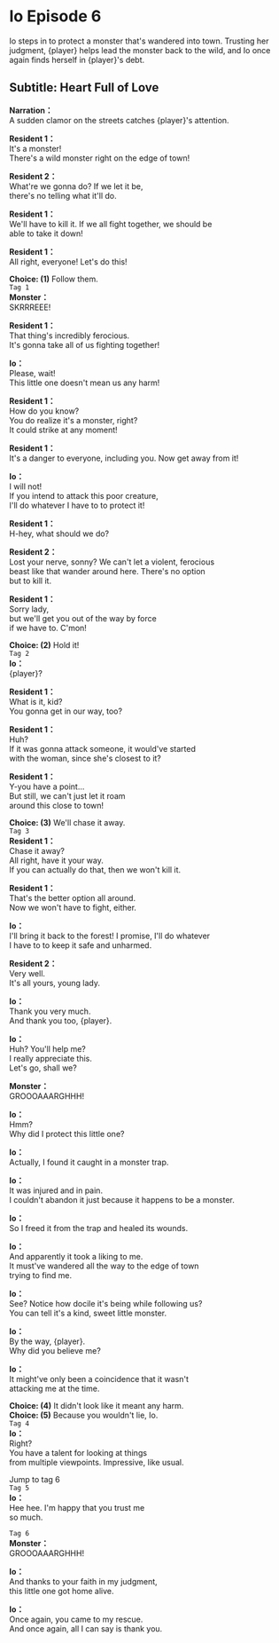 # Io Episode 6
Io steps in to protect a monster that's wandered into town. Trusting her judgment, {player} helps lead the monster back to the wild, and Io once again finds herself in {player}'s debt.
  
## Subtitle: Heart Full of Love
  
**Narration：**  
A sudden clamor on the streets catches {player}'s attention.  
  
**Resident 1：**  
It's a monster!  
There's a wild monster right on the edge of town!  
  
**Resident 2：**  
What're we gonna do? If we let it be,  
there's no telling what it'll do.  
  
**Resident 1：**  
We'll have to kill it. If we all fight together, we should be  
able to take it down!  
  
**Resident 1：**  
All right, everyone! Let's do this!  
  
**Choice: (1)**  Follow them.  
`Tag 1`  
**Monster：**  
SKRRREEE!  
  
**Resident 1：**  
That thing's incredibly ferocious.  
It's gonna take all of us fighting together!  
  
**Io：**  
Please, wait!  
This little one doesn't mean us any harm!  
  
**Resident 1：**  
How do you know?  
You do realize it's a monster, right?  
It could strike at any moment!  
  
**Resident 1：**  
It's a danger to everyone, including you. Now get away from it!  
  
**Io：**  
I will not!  
If you intend to attack this poor creature,  
I'll do whatever I have to to protect it!  
  
**Resident 1：**  
H-hey, what should we do?  
  
**Resident 2：**  
Lost your nerve, sonny? We can't let a violent, ferocious  
beast like that wander around here. There's no option  
but to kill it.  
  
**Resident 1：**  
Sorry lady,  
but we'll get you out of the way by force  
if we have to. C'mon!  
  
**Choice: (2)**  Hold it!  
`Tag 2`  
**Io：**  
{player}?  
  
**Resident 1：**  
What is it, kid?  
You gonna get in our way, too?  
  
**Resident 1：**  
Huh?  
If it was gonna attack someone, it would've started  
with the woman, since she's closest to it?  
  
**Resident 1：**  
Y-you have a point...  
But still, we can't just let it roam  
around this close to town!  
  
**Choice: (3)**  We'll chase it away.  
`Tag 3`  
**Resident 1：**  
Chase it away?  
All right, have it your way.  
If you can actually do that, then we won't kill it.  
  
**Resident 1：**  
That's the better option all around.  
Now we won't have to fight, either.  
  
**Io：**  
I'll bring it back to the forest! I promise, I'll do whatever  
I have to to keep it safe and unharmed.  
  
**Resident 2：**  
Very well.  
It's all yours, young lady.  
  
**Io：**  
Thank you very much.  
And thank you too, {player}.  
  
**Io：**  
Huh? You'll help me?  
I really appreciate this.  
Let's go, shall we?  
  
**Monster：**  
GROOOAAARGHHH!  
  
**Io：**  
Hmm?  
Why did I protect this little one?  
  
**Io：**  
Actually, I found it caught in a monster trap.  
  
**Io：**  
It was injured and in pain.  
I couldn't abandon it just because it happens to be a monster.  
  
**Io：**  
So I freed it from the trap and healed its wounds.  
  
**Io：**  
And apparently it took a liking to me.  
It must've wandered all the way to the edge of town  
trying to find me.  
  
**Io：**  
See? Notice how docile it's being while following us?  
You can tell it's a kind, sweet little monster.  
  
**Io：**  
By the way, {player}.  
Why did you believe me?  
  
**Io：**  
It might've only been a coincidence that it wasn't  
attacking me at the time.  
  
**Choice: (4)**  It didn't look like it meant any harm.  
**Choice: (5)**  Because you wouldn't lie, Io.  
`Tag 4`  
**Io：**  
Right?  
You have a talent for looking at things  
from multiple viewpoints. Impressive, like usual.  
  
Jump to tag 6  
`Tag 5`  
**Io：**  
Hee hee. I'm happy that you trust me  
so much.  
  
`Tag 6`  
**Monster：**  
GROOOAAARGHHH!  
  
**Io：**  
And thanks to your faith in my judgment,  
this little one got home alive.  
  
**Io：**  
Once again, you came to my rescue.  
And once again, all I can say is thank you.  
